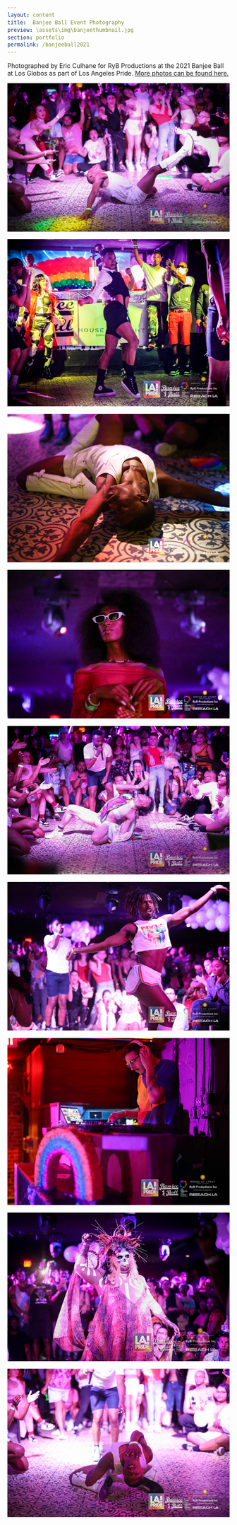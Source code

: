```yaml
---
layout: content
title:  Banjee Ball Event Photography
preview: \assets\img\banjeethumbnail.jpg
section: portfolio
permalink: /banjeeball2021
---
```

Photographed by Eric Culhane for RyB Productions at the 2021 Banjee Ball at Los Globos as part of Los Angeles Pride. <a href="https://adobe.ly/2VfKqa1">More photos can be found here.</a>
<br>
<!--<p align="center"><img src="\assets\img\CyberGallery1.jpg" alt="Banjee Ball 2021"></p> -->
<p align="center"><img src="\assets\img\BanjeeBall\banjee0.jpg"></p>
<p align="center"><img src="\assets\img\BanjeeBall\banjee1.jpg"></p>
<p align="center"><img src="\assets\img\BanjeeBall\banjee2.jpg"></p>
<p align="center"><img src="\assets\img\BanjeeBall\banjee3.jpg"></p>
<p align="center"><img src="\assets\img\BanjeeBall\banjee3a.jpg"></p>
<p align="center"><img src="\assets\img\BanjeeBall\banjee4.jpg"></p>
<p align="center"><img src="\assets\img\BanjeeBall\banjee5.jpg"></p>
<p align="center"><img src="\assets\img\BanjeeBall\banjee6.jpg"></p>
<p align="center"><img src="\assets\img\BanjeeBall\banjee7.jpg"></p>